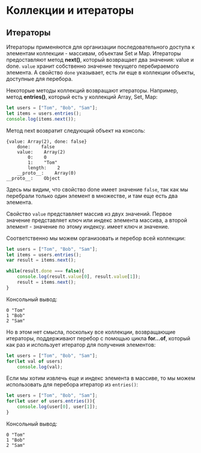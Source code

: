 # Коллекции и итераторы

## Итераторы

Итераторы применяются для организации последовательного доступа к элементам коллекции - массивам, объектам Set и Map. Итераторы 
предоставляют метод **next()**, который возвращает два значения: value и done. `value` хранит собственно значение текущего 
перебираемого элемента. А свойство `done` указывает, есть ли еще в коллекции объекты, доступные для перебора.

Некоторые методы коллекций возвращают итераторы. Например, метод **entries()**, который есть у коллекций Array, Set, Map:

```js
let users = ["Tom", "Bob", "Sam"];
let items = users.entries();
console.log(items.next());
```

Метод next возвратит следующий объект на консоль:

```browser
{value: Array(2), done: false}
    done:    false
    value:    Array(2)
        0:    0
        1:    "Tom"
        length:    2
    __proto__:    Array(0)
__proto__:    Object
```

Здесь мы видим, что свойство done имеет значение `false`, так как мы перебрали только один элемент в множестве, и там еще есть два элемента.

Свойство `value` представляет массив из двух значений. Первое значение представляет ключ или индекс элемента массива, а второй элемент - значение по 
этому индексу. имеет ключ и значение.

Соответственно мы можем организовать и перебор всей коллекции:

```js
let users = ["Tom", "Bob", "Sam"];
let items = users.entries();
var result = items.next();

while(result.done === false){
    console.log(result.value[0], result.value[1]);
    result = items.next();
}
```

Консольный вывод:

```browser
0 "Tom"
1 "Bob"
2 "Sam"
```

Но в этом нет смысла, поскольку все коллекции, возвращающие итераторы, поддерживают перебор с помощью цикла **for...of**, 
который как раз и использует итератор для получения элементов:

```js
let users = ["Tom", "Bob", "Sam"];
for(let val of users)
    console.log(val);
```

Если мы хотим извлечь еще и индекс элемента в массиве, то мы можем использовать для перебора итератор из `entries()`:

```js
let users = ["Tom", "Bob", "Sam"];
for(let user of users.entries()){
    console.log(user[0], user[1]);
}
```

Консольный вывод:

```browser
0 "Tom"
1 "Bob"
2 "Sam"
```

